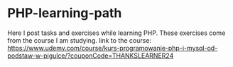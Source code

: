 # PHP-learning-path
Here I post tasks and exercises while learning PHP. 
These exercises come from the course I am studying. link to the course: https://www.udemy.com/course/kurs-programowanie-php-i-mysql-od-podstaw-w-pigulce/?couponCode=THANKSLEARNER24
